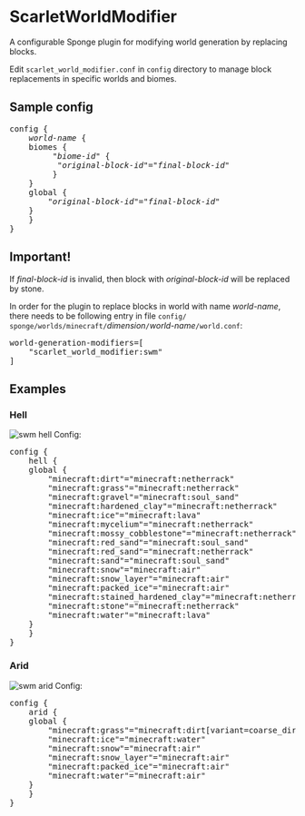 # ScarletWorldModifier
A configurable Sponge plugin for modifying world generation by replacing blocks.

Edit `scarlet_world_modifier.conf` in `config` directory to manage block replacements in specific worlds and biomes.

## Sample config
<pre>
config {
    <i>world-name</i> {
	biomes {
	     "<i>biome-id</i>" {
		  "<i>original-block-id</i>"="<i>final-block-id</i>"
	     }
	}
	global {
	    "<i>original-block-id</i>"="<i>final-block-id</i>"
	}
    }
}
</pre>

## Important!

If *final-block-id* is invalid, then block with *original-block-id* will be replaced by stone.

In order for the plugin to replace blocks in world with name *world-name*, there needs to be following entry in file `config/
sponge/worlds/minecraft/`*dimension*`/`*world-name*`/world.conf`:

<pre>
world-generation-modifiers=[
    "scarlet_world_modifier:swm"
]
</pre>

## Examples
### Hell
![swm hell](https://i.imgur.com/W0HSeBR.png)
Config:
<pre>
config {
    hell {
	global {
	    "minecraft:dirt"="minecraft:netherrack"
	    "minecraft:grass"="minecraft:netherrack"
	    "minecraft:gravel"="minecraft:soul_sand"
	    "minecraft:hardened_clay"="minecraft:netherrack"
	    "minecraft:ice"="minecraft:lava"
	    "minecraft:mycelium"="minecraft:netherrack"
	    "minecraft:mossy_cobblestone"="minecraft:netherrack"
	    "minecraft:red_sand"="minecraft:soul_sand"
	    "minecraft:red_sand"="minecraft:netherrack"
	    "minecraft:sand"="minecraft:soul_sand"
	    "minecraft:snow"="minecraft:air"
	    "minecraft:snow_layer"="minecraft:air"
	    "minecraft:packed_ice"="minecraft:air"
	    "minecraft:stained_hardened_clay"="minecraft:netherrack"
	    "minecraft:stone"="minecraft:netherrack"
	    "minecraft:water"="minecraft:lava"
	}
    }
}
</pre>
### Arid
![swm arid](https://i.imgur.com/Q1jvNKc.png)
Config:
<pre>
config {
    arid {
	global {
	    "minecraft:grass"="minecraft:dirt[variant=coarse_dirt]"
	    "minecraft:ice"="minecraft:water"
	    "minecraft:snow"="minecraft:air"
	    "minecraft:snow_layer"="minecraft:air"
	    "minecraft:packed_ice"="minecraft:air"
	    "minecraft:water"="minecraft:air"
	}
    }
}
</pre>
